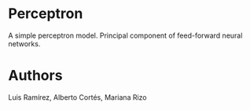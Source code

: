 # Perceptron
A simple perceptron model. Principal component of feed-forward neural networks.

# Authors
Luis Ramírez, Alberto Cortés, Mariana Rizo